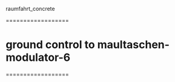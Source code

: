 raumfahrt_concrete

==================

ground control to maultaschen-modulator-6
=======
==================

